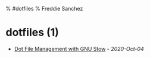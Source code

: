 % #dotfiles
% Freddie Sanchez
# dotfiles (1)
* [Dot File Management with GNU Stow](/posts/dot-files-organization.html) - _2020-Oct-04_
